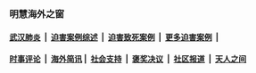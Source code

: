 
### 明慧海外之窗

####  [武汉肺炎](indexes/365.md?t=02031000) &nbsp;|&nbsp;  [迫害案例综述](indexes/328.md?t=02031000) &nbsp;|&nbsp; [迫害致死案例](indexes/277.md?t=02031000)  &nbsp;|&nbsp; [更多迫害案例](indexes/81.md?t=02031000)  &nbsp;|&nbsp; 
####  [时事评论](indexes/251.md?t=02031000) &nbsp;|&nbsp; [海外简讯](indexes/245.md?t=02031000)&nbsp;|&nbsp;  [社会支持](indexes/140.md?t=02031000) &nbsp;|&nbsp; [褒奖决议](indexes/282.md?t=02031000) &nbsp;|&nbsp; [社区报道](indexes/91.md?t=02031000)  &nbsp;|&nbsp; [天人之间](indexes/78.md?t=02031000) 

